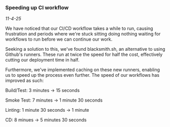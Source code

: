 ### Speeding up CI workflow
*11-4-25*

We have noticed that our CI/CD workflow takes a while to run, causing frustration and 
periods where we're stuck sitting doing nothing waiting for workflows to run before we can continue our work.

Seeking a solution to this, we've found blacksmith.sh, an alternative to using Github's runners. These run at twice the speed for half the cost, effectively cutting our deployment time in half.

Furthermore, we've implemented caching on these new runners, enabling us to speed up the process even further.
The speed of our workflows has improved as such:

Build/Test: 3 minutes           -> 15 seconds

Smoke Test: 7 minutes           -> 1 minute 30 seconds

Linting:    1 minute 30 seconds -> 1 minute

CD:         8 minues            -> 5 minutes 30 seconds